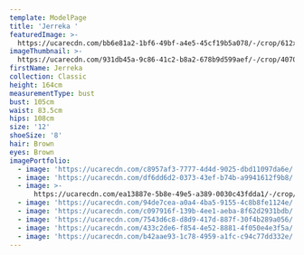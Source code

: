 ```yaml
---
template: ModelPage
title: 'Jerreka '
featuredImage: >-
  https://ucarecdn.com/bb6e81a2-1bf6-49bf-a4e5-45cf19b5a078/-/crop/612x330/0,9/-/preview/
imageThumbnail: >-
  https://ucarecdn.com/931db45a-9c86-41c2-b8a2-678b9d599aef/-/crop/4070x5585/216,13/-/preview/
firstName: Jerreka
collection: Classic
height: 164cm
measurementType: bust
bust: 105cm
waist: 83.5cm
hips: 108cm
size: '12'
shoeSize: '8'
hair: Brown
eyes: Brown
imagePortfolio:
  - image: 'https://ucarecdn.com/c8957af3-7777-4d4d-9025-dbd11097da6e/'
  - image: 'https://ucarecdn.com/df6dd6d2-0373-43ef-b74b-a9941612f9b8/'
  - image: >-
      https://ucarecdn.com/ea13887e-5b8e-49e5-a389-0030c43fdda1/-/crop/558x841/329,696/-/preview/
  - image: 'https://ucarecdn.com/94de7cea-a0a4-4ba5-9155-4c8b8fe1124e/'
  - image: 'https://ucarecdn.com/c097916f-139b-4ee1-aeba-8f62d2931bdb/'
  - image: 'https://ucarecdn.com/7543d6c8-d8d9-417d-887f-30f4b289a056/'
  - image: 'https://ucarecdn.com/433c2de6-f854-4e52-8881-4f050e4e3f5a/'
  - image: 'https://ucarecdn.com/b42aae93-1c78-4959-a1fc-c94c77dd332e/'
---
```


